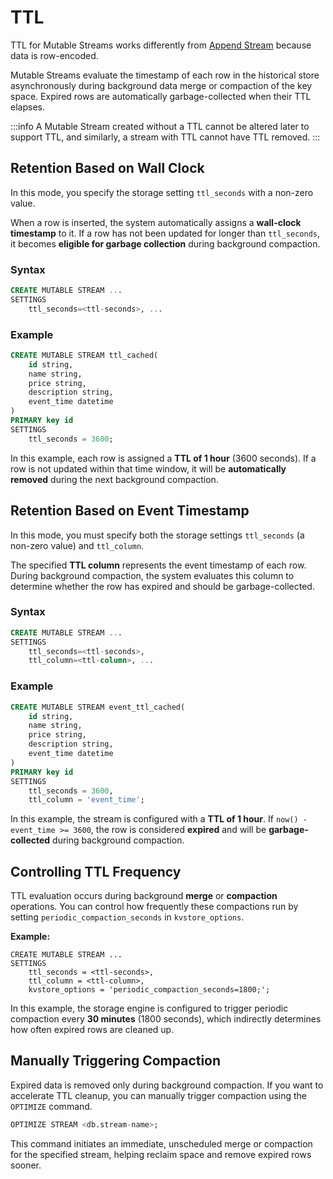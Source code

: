 # TTL

TTL for Mutable Streams works differently from [Append Stream](/append-stream-ttl) because data is row-encoded.

Mutable Streams evaluate the timestamp of each row in the historical store asynchronously during background data merge or compaction of the key space. Expired rows are automatically garbage-collected when their TTL elapses.

:::info
A Mutable Stream created without a TTL cannot be altered later to support TTL, and similarly, a stream with TTL cannot have TTL removed.
:::

## Retention Based on Wall Clock

In this mode, you specify the storage setting `ttl_seconds` with a non-zero value.

When a row is inserted, the system automatically assigns a **wall-clock timestamp** to it.
If a row has not been updated for longer than `ttl_seconds`, it becomes **eligible for garbage collection** during background compaction.

### Syntax

```sql
CREATE MUTABLE STREAM ...
SETTINGS
    ttl_seconds=<ttl-seconds>, ...
```

### Example

```sql
CREATE MUTABLE STREAM ttl_cached(
    id string,
    name string,
    price string,
    description string,
    event_time datetime
)
PRIMARY key id
SETTINGS
    ttl_seconds = 3600;
```

In this example, each row is assigned a **TTL of 1 hour** (3600 seconds).
If a row is not updated within that time window, it will be **automatically removed** during the next background compaction.

## Retention Based on Event Timestamp

In this mode, you must specify both the storage settings `ttl_seconds` (a non-zero value) and `ttl_column`.

The specified **TTL column** represents the event timestamp of each row. During background compaction, the system evaluates this column to determine whether the row has expired and should be garbage-collected.

### Syntax

```sql
CREATE MUTABLE STREAM ...
SETTINGS
    ttl_seconds=<ttl-seconds>,
    ttl_column=<ttl-column>, ...
```

### Example

```sql
CREATE MUTABLE STREAM event_ttl_cached(
    id string,
    name string,
    price string,
    description string,
    event_time datetime
)
PRIMARY key id
SETTINGS
    ttl_seconds = 3600,
    ttl_column = 'event_time';
```

In this example, the stream is configured with a **TTL of 1 hour**.
If `now() - event_time >= 3600`, the row is considered **expired** and will be **garbage-collected** during background compaction.

## Controlling TTL Frequency

TTL evaluation occurs during background **merge** or **compaction** operations.
You can control how frequently these compactions run by setting `periodic_compaction_seconds` in `kvstore_options`.

**Example:**

```
CREATE MUTABLE STREAM ...
SETTINGS
    ttl_seconds = <ttl-seconds>,
    ttl_column = <ttl-column>,
    kvstore_options = 'periodic_compaction_seconds=1800;';
```

In this example, the storage engine is configured to trigger periodic compaction every **30 minutes** (1800 seconds), which indirectly determines how often expired rows are cleaned up.

## Manually Triggering Compaction

Expired data is removed only during background compaction.
If you want to accelerate TTL cleanup, you can manually trigger compaction using the `OPTIMIZE` command.

```sql
OPTIMIZE STREAM <db.stream-name>;
```

This command initiates an immediate, unscheduled merge or compaction for the specified stream, helping reclaim space and remove expired rows sooner.
